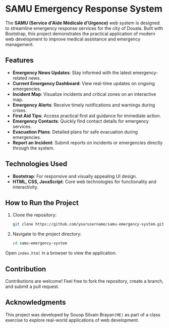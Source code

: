 # SAMU Emergency Response System

The **SAMU (Service d'Aide Médicale d'Urgence)** web system is designed to streamline emergency response services for the city of Douala. Built with Bootstrap, this project demonstrates the practical application of modern web development to improve medical assistance and emergency management.

## Features

- **Emergency News Updates**: Stay informed with the latest emergency-related news.
- **Current Emergency Dashboard**: View real-time updates on ongoing emergencies.
- **Incident Map**: Visualize incidents and critical zones on an interactive map.
- **Emergency Alerts**: Receive timely notifications and warnings during crises.
- **First Aid Tips**: Access practical first aid guidance for immediate action.
- **Emergency Contacts**: Quickly find contact details for emergency services.
- **Evacuation Plans**: Detailed plans for safe evacuation during emergencies.
- **Report an Incident**: Submit reports on incidents or emergencies directly through the system.

## Technologies Used

- **Bootstrap**: For responsive and visually appealing UI design.
- **HTML, CSS, JavaScript**: Core web technologies for functionality and interactivity.

## How to Run the Project

1. Clone the repository:
   ```bash
   git clone https://github.com/yourusername/samu-emergency-system.git
2. Navigate to the project directory:
   ```bash
   cd samu-emergency-system
Open ``index.html`` in a browser to view the application.

## Contribution

Contributions are welcome! Feel free to fork the repository, create a branch, and submit a pull request.

## Acknowledgments

This project was developed by Souop Silvain Brayan```(ME)``` as part of a class exercise to explore real-world applications of web development.

